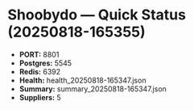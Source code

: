 # Shoobydo — Quick Status (20250818-165355)
- **PORT:** 8801
- **Postgres:** 5545
- **Redis:** 6392
- **Health:** health_20250818-165347.json
- **Summary:** summary_20250818-165347.json
- **Suppliers:** 5
